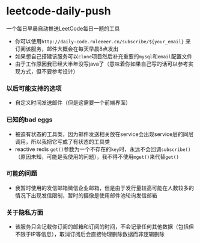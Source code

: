 # leetcode-daily-push
一个每日早晨自动推送LeetCode每日一题的工具
+ 你可以使用`http://daily-code.ruleeeer.cn/subscribe/${your_email}` 来订阅该服务，邮件大概会在每天早晨8点发出
+ 如果想自己搭建该服务可以`clone`项目然后补充重要的`mysql`和`email`配置文件
+ 由于工作原因我已经大半年没写java了（意味着你如果自己写的话可以参考实现方式，但不要参考设计）

### 以后可能支持的选项
+ 自定义时间发送邮件（但是这需要一个前端界面）

### 已知的bad eggs
+ 被迫有状态的工具类，因为邮件发送相关放在service会出现service层的同层调用，所以我把它写成了有状态的工具类
+ reactive redis `get()`参数为一个不存在的`key`时，永远不会回调`subscribe()`（原因未知，可能是我使用的问题），我不得不使用`mget()`来代替`get()`

### 可能的问题
+ 我暂时使用的发信邮箱微信企业邮箱，但是由于发行量较高可能在人数较多的情况下出现发信限制，暂时的摄像是使用邮件池轮询发信邮箱


### 关于隐私方面
+ 该服务只会记载你订阅的邮箱和订阅的时间，不会记录任何其他数据（包括但不限于IP等信息），取消订阅后会直接物理删除数据而非逻辑删除
